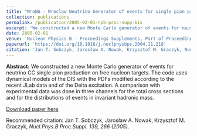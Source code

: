 ```yaml
---
title: "WroNG - Wroclaw Neutrino Generator of events for single pion production"
collection: publications
permalink: /publication/2005-02-01-npb-proc-supp-bis
excerpt: 'We constructed a new Monte Carlo generator of events for neutrino CC single pion production on free nucleon targets. The code uses dynamical models of the DIS with the PDFs modified according to the recent JLab data and of the Delta excitation. A comparison with experimental data was done in three channels for the total cross sections and for the distributions of events in invariant hadronic mass.'
date: 2005-02-01
venue: 'Nuclear Physics B - Proceedings Supplements, Part of Proceedings, 3rd International Workshop on Neutrino-nucleus interactions in the few GeV region (NUINT 04) : Assergi, Italy, March 17-21, 2004'
paperurl: 'https://doi.org/10.1016/j.nuclphysbps.2004.11.218'
citation: 'Jan T. Sobczyk, Jarosław A. Nowak, Krzysztof M. Graczyk, Nucl.Phys.B Proc.Suppl. 139, 266 (2005)'
---
```

__Abstract:__ We constructed a new Monte Carlo generator of events for neutrino CC single pion production on free nucleon targets. The code uses dynamical models of the DIS with the PDFs modified according to the recent JLab data and of the Delta excitation. A comparison with experimental data was done in three channels for the total cross sections and for the distributions of events in invariant hadronic mass. 

[Download paper here](https://doi.org/10.1016/j.nuclphysbps.2004.11.218)

Recommended citation: Jan T. Sobczyk, Jarosław A. Nowak, Krzysztof M. Graczyk, <i>Nucl.Phys.B Proc.Suppl. 139, 266 (2005)</i>.

